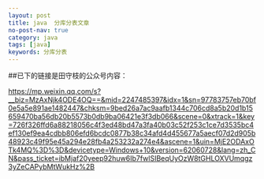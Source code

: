 ```yaml
---
layout: post
title: java  分库分表文章
no-post-nav: true
category: java
tags: [java]
keywords: 分库分表
---
```

##已下的链接是田守枝的公众号内容：


https://mp.weixin.qq.com/s?__biz=MzAxNjk4ODE4OQ==&mid=2247485397&idx=1&sn=97783757eb70bf0e5a5e891ae1482447&chksm=9bed26a7ac9aafb1344c706cd8a5b20d1b15659470ba56db20b5573b0db9ba06421e3f3db066&scene=0&xtrack=1&key=726f326ffd6a88218056c4f3ed48bd47a3fa40b03c52f253c1ce7d3535bc4ef130ef9ea4cdbb806efd6bcdc0877b38c34afd4d455677a5aecf07d2d905b48923c49f95e45a294e28fb4a253232a274e4&ascene=1&uin=MjE2ODAxOTk4MQ%3D%3D&devicetype=Windows+10&version=62060728&lang=zh_CN&pass_ticket=ibMjaf20yeep92huw6Ib7fwlSIBeqUyOzW8tGHLOXVUmqgz3yZeCAPybMtWukHz%2B